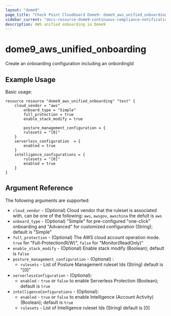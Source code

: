```yaml
---
layout: "dome9"
page_title: "Check Point CloudGuard Dome9: dome9_aws_unified_onboarding"
sidebar_current: "docs-resource-dome9-continuous-compliance-notification"
description: AWS unified onboarding in Dome9
---
```


# dome9_aws_unified_onboarding

Create an onboarding configuration including an onbordingId

## Example Usage

Basic usage:

```hcl
resource resource "dome9_aws_unified_onboarding" "test" {
	cloud_vendor = "aws"
        onboard_type = "Simple"
        full_protection = true
        enable_stack_modify = true

        posture_management_configuration = {
        rulesets = "[0]"
    }
    serverless_configuration  = {
        enabled = true
    }
    intelligence_configurations = {
        rulesets = "[0]"
        enabled = true
    }
}

```

## Argument Reference

The following arguments are supported:

* `cloud_vendor` - (Optional) Cloud vendor that the ruleset is associated with, can be one of the following: `aws`, `awsgov`, `awschina` the defult is `aws`
* `onboard_type` - (Optional) "Simple" for pre-configured "one-click" onboarding and "Advanced" for customized configuration (String); default is "Simple"
* `full_protection` - (Optional) The AWS cloud account operation mode. `true` for "Full-Protection(R/W)", `false` for "Monitor(ReadOnly)"
* `enable_stack_modify` - (Optional) Enable stack modify (Boolean); default is `false`
* `posture_management_configuration` - (Optional) :
    * `rulesets` - List of Posture Management ruleset Ids (String) default is "[0]"
* `serverlessConfiguration` - (Optional):
    * `enabled` - `true` or `false` to enable Serverless Protection (Boolean); default is `true`
* `intelligenceConfigurations` - (Optional):
    * `enabled` - `true` or `false` to enable Intelligence (Account Activity) (Boolean); default is `true`
    * `rulesets` - List of Intelligence ruleset Ids (String) default is [0]
 
